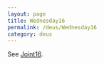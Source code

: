 ```yaml
---
layout: page
title: Wednesday16
permalink: /deus/Wednesday16
category: deus
---
```

See [Joint16](Joint16).
